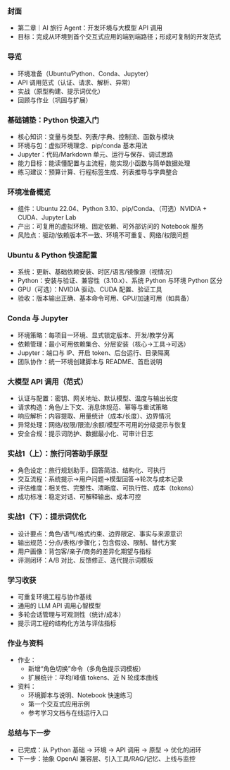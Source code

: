 ### 封面
- 第二章｜AI 旅行 Agent：开发环境与大模型 API 调用
- 目标：完成从环境到首个交互式应用的端到端路径；形成可复制的开发范式

### 导览
- 环境准备（Ubuntu/Python、Conda、Jupyter）
- API 调用范式（认证、请求、解析、异常）
- 实战（原型构建、提示词优化）
- 回顾与作业（巩固与扩展）

### 基础铺垫：Python 快速入门
- 核心知识：变量与类型、列表/字典、控制流、函数与模块
- 环境与包：虚拟环境理念、pip/conda 基本用法
- Jupyter：代码/Markdown 单元、运行与保存、调试思路
- 能力目标：能读懂配置与主流程，能实现小函数与简单数据处理
- 练习建议：预算计算、行程标签生成、列表推导与字典整合

### 环境准备概览
- 组件：Ubuntu 22.04、Python 3.10、pip/Conda、（可选）NVIDIA + CUDA、Jupyter Lab
- 产出：可复用的虚拟环境、固定依赖、可外部访问的 Notebook 服务
- 风险点：驱动/依赖版本不一致、环境不可重复、网络/权限问题

### Ubuntu & Python 快速配置
- 系统：更新、基础依赖安装、时区/语言/镜像源（视情况）
- Python：安装与验证、兼容性（3.10.x）、系统 Python 与环境 Python 区分
- GPU（可选）：NVIDIA 驱动、CUDA 配置、验证工具
- 验收：版本输出正确、基本命令可用、GPU/加速可用（如具备）

### Conda 与 Jupyter
- 环境策略：每项目一环境、显式锁定版本、开发/教学分离
- 依赖管理：最小可用依赖集合、分层安装（核心→工具→可选）
- Jupyter：端口与 IP、开启 token、后台运行、目录隔离
- 团队协作：统一环境创建脚本与 README、首启说明

### 大模型 API 调用（范式）
- 认证与配置：密钥、网关地址、默认模型、温度与输出长度
- 请求构造：角色/上下文、消息体规范、幂等与重试策略
- 响应解析：内容提取、用量统计（成本/长度）、边界情况
- 异常处理：网络/权限/限流/余额/模型不可用的分级提示与恢复
- 安全合规：提示词防护、数据最小化、可审计日志

### 实战1（上）：旅行问答助手原型
- 角色设定：旅行规划助手，回答简洁、结构化、可执行
- 交互流程：系统提示→用户问题→模型回答→轮次与成本记录
- 评估维度：相关性、完整性、清晰度、可执行性、成本（tokens）
- 成功标准：稳定对话、可解释输出、成本可控

### 实战1（下）：提示词优化
- 设计要点：角色/语气/格式约束、边界限定、事实与来源意识
- 输出规范：分点/表格/步骤化；包含假设、限制、替代方案
- 用户画像：背包客/亲子/商务的差异化期望与指标
- 评测闭环：A/B 对比、反馈修正、迭代提示词模板

### 学习收获
- 可重复环境工程与协作基线
- 通用的 LLM API 调用心智模型
- 多轮会话管理与可观测性（统计/成本）
- 提示词工程的结构化方法与评估指标

### 作业与资料
- 作业：
  - 新增“角色切换”命令（多角色提示词模板）
  - 扩展统计：平均/峰值 tokens、近 N 轮成本曲线
- 资料：
  - 环境脚本与说明、Notebook 快速练习
  - 第一个交互式应用示例
  - 参考学习文档与在线运行入口

### 总结与下一步
- 已完成：从 Python 基础 → 环境 → API 调用 → 原型 → 优化的闭环
- 下一步：抽象 OpenAI 兼容层、引入工具/RAG/记忆、上线与监控
